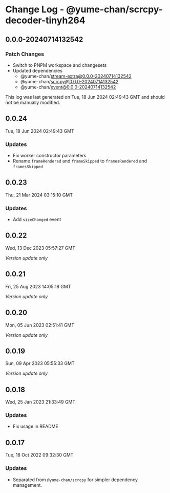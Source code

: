 # Change Log - @yume-chan/scrcpy-decoder-tinyh264

## 0.0.0-20240714132542

### Patch Changes

-   Switch to PNPM workspace and changesets
-   Updated dependencies
    -   @yume-chan/stream-extra@0.0.0-20240714132542
    -   @yume-chan/scrcpy@0.0.0-20240714132542
    -   @yume-chan/event@0.0.0-20240714132542

This log was last generated on Tue, 18 Jun 2024 02:49:43 GMT and should not be manually modified.

## 0.0.24

Tue, 18 Jun 2024 02:49:43 GMT

### Updates

-   Fix worker constructor parameters
-   Rename `frameRendered` and `frameSkipped` to `framesRendered` and `framesSkipped`

## 0.0.23

Thu, 21 Mar 2024 03:15:10 GMT

### Updates

-   Add `sizeChanged` event

## 0.0.22

Wed, 13 Dec 2023 05:57:27 GMT

_Version update only_

## 0.0.21

Fri, 25 Aug 2023 14:05:18 GMT

_Version update only_

## 0.0.20

Mon, 05 Jun 2023 02:51:41 GMT

_Version update only_

## 0.0.19

Sun, 09 Apr 2023 05:55:33 GMT

_Version update only_

## 0.0.18

Wed, 25 Jan 2023 21:33:49 GMT

### Updates

-   Fix usage in README

## 0.0.17

Tue, 18 Oct 2022 09:32:30 GMT

### Updates

-   Separated from `@yume-chan/scrcpy` for simpler dependency management.
